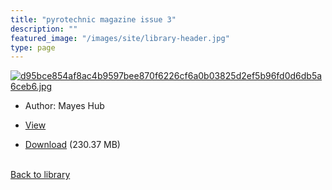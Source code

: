 ```yaml
---
title: "pyrotechnic magazine issue 3"
description: ""
featured_image: "/images/site/library-header.jpg"
type: page
---
```


<a href="https://drive.google.com/file/d/1y5xT46LfFs7UMpDwfp4BV0TYA6U2RlPP/view" target="_blank">![d95bce854af8ac4b9597bee870f6226cf6a0b03825d2ef5b96fd0d6db5a6ceb6.jpg](/images/library/d95bce854af8ac4b9597bee870f6226cf6a0b03825d2ef5b96fd0d6db5a6ceb6.jpg)</a>
* Author: Mayes Hub
* <a href="https://drive.google.com/file/d/1y5xT46LfFs7UMpDwfp4BV0TYA6U2RlPP/view" target="_blank">View</a>

* [Download](https://drive.google.com/uc?export=download&id=1y5xT46LfFs7UMpDwfp4BV0TYA6U2RlPP) (230.37 MB)

<br />[Back to library](/library/)
